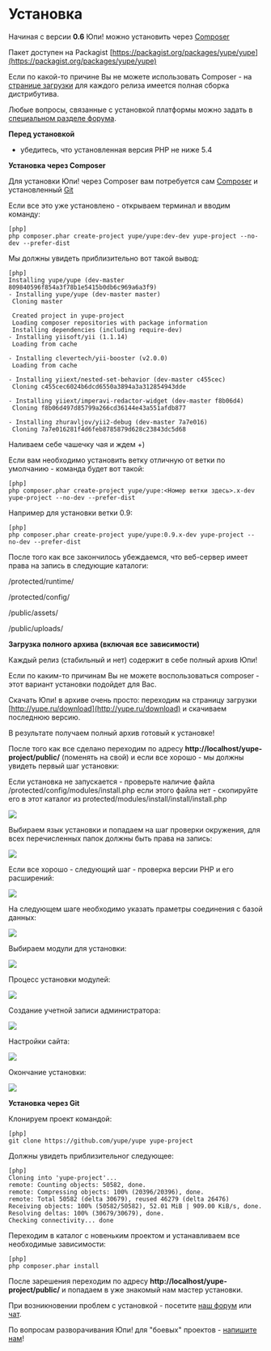 Установка
=========

Начиная с версии **0.6** Юпи! можно установить через [Composer](http://getcomposer.org/)

Пакет доступен на Packagist [https://packagist.org/packages/yupe/yupe](https://packagist.org/packages/yupe/yupe)

Если по какой-то причине Вы не можете использовать Composer - на [странице загрузки](http://yupe.ru/download) для каждого релиза имеется полная сборка дистрибутива.

Любые вопросы, связанные с установкой платформы можно задать в [специальном разделе форума](http://yupe.ru/talk/viewforum.php?f=10).

**Перед установкой**

* убедитесь, что установленная версия PHP не ниже 5.4

**Установка через Composer**

Для установки Юпи! через Composer вам потребуется сам [Composer](http://getcomposer.org/download/) и установленный [Git](http://git-scm.com/downloads)

Если все это уже установлено - открываем терминал и вводим команду:

~~~
[php]
php composer.phar create-project yupe/yupe:dev-dev yupe-project --no-dev --prefer-dist
~~~

Мы должны увидеть приблизительно вот такой вывод:


~~~
[php]
Installing yupe/yupe (dev-master 809840596f854a3f78b1e5415b0db6c969a6a3f9)
- Installing yupe/yupe (dev-master master)
 Cloning master

 Created project in yupe-project
 Loading composer repositories with package information
 Installing dependencies (including require-dev)
- Installing yiisoft/yii (1.1.14)
 Loading from cache

- Installing clevertech/yii-booster (v2.0.0)
 Loading from cache

- Installing yiiext/nested-set-behavior (dev-master c455cec)
 Cloning c455cec6024b6dcd6550a3894a3a312854943dde

- Installing yiiext/imperavi-redactor-widget (dev-master f8b06d4)
 Cloning f8b06d497d85799a266cd36144e43a551afdb877

- Installing zhuravljov/yii2-debug (dev-master 7a7e016)
 Cloning 7a7e016281f4d6feb8785879d628c23843dc5d68
~~~

Наливаем себе чашечку чая и ждем +)

Если вам необходимо установить ветку отличную от ветки по умолчанию - команда будет вот такой:

~~~
[php]
php composer.phar create-project yupe/yupe:<Номер ветки здесь>.x-dev yupe-project --no-dev --prefer-dist
~~~

Например для установки ветки 0.9:
~~~
[php]
php composer.phar create-project yupe/yupe:0.9.x-dev yupe-project --no-dev --prefer-dist
~~~


После того как все закончилось убеждаемся, что веб-сервер имеет права на запись в следующие каталоги:

/protected/runtime/

/protected/config/

/public/assets/

/public/uploads/
 

**Загрузка полного архива (включая все зависимости)**

Каждый релиз (стабильный и нет) содержит в себе полный архив Юпи!

Если по каким-то причинам Вы не можете воспользоваться composer - этот вариант установки подойдет для Вас.

Скачать Юпи! в архиве очень просто: переходим на страницу загрузки [http://yupe.ru/download](http://yupe.ru/download) и скачиваем последнюю версию.

В результате получаем полный архив готовый к установке!

После того как все сделано переходим по адресу **http://localhost/yupe-project/public/** (поменять на свой) и если все хорошо - мы должны увидеть первый шаг установки:

Если установка не запускается - проверьте наличие файла /protected/config/modules/install.php если этого файла нет - скопируйте его в этот каталог из protected/modules/install/install/install.php

<img src='/yd/install.png'>

Выбираем язык установки и попадаем на шаг проверки окружения, для всех перечисленных папок должны быть права на запись:

<img src='/yd/enviroment.png'>

Если все хорошо - следующий шаг - проверка версии PHP и его расширений:

<img src='/yd/systemcheck.png'>


На следующем шаге необходимо указать праметры соединения с базой данных:

<img src='/yd/dbsettings.png'>

Выбираем модули для установки:

<img src='/yd/modules.png'>


Процесс установки модулей:

<img src='/yd/installprocess.png'>


Создание учетной записи администратора:

<img src='/yd/admincreate.png'>

Настройки сайта:

<img src='/yd/sitesettings.png'>

Окончание установки:

<img src='/yd/finishinstall.png'>


**Установка через Git**

Клонируем проект командой:

~~~
[php]
git clone https://github.com/yupe/yupe yupe-project
~~~

Должны увидеть приблизительног следующее:

~~~
[php]
Cloning into 'yupe-project'...
remote: Counting objects: 50582, done.
remote: Compressing objects: 100% (20396/20396), done.
remote: Total 50582 (delta 30679), reused 46279 (delta 26476)
Receiving objects: 100% (50582/50582), 52.01 MiB | 909.00 KiB/s, done.
Resolving deltas: 100% (30679/30679), done.
Checking connectivity... done
~~~


Переходим в каталог с новеньким проектом и устанавливаем все необходимые зависимости:

~~~
[php]
php composer.phar install
~~~

После зарешения переходим по адресу **http://localhost/yupe-project/public/** и попадаем в уже знакомый нам мастер установки.

При возникновении проблем с установкой - посетите [наш форум](http://yupe.ru/talk) или [чат](https://gitter.im/yupe/yupe).

По вопросам разворачивания Юпи! для "боевых" проектов - [напишите нам](http://amylabs.ru/contact)!
